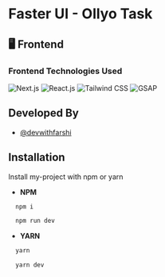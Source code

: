 # Faster UI - Ollyo Task

## 🖥️ **Frontend**

### **Frontend Technologies Used**

![Next.js](https://img.shields.io/badge/Next.js-0a0a0a?style=for-the-badge&logo=next.js&logoColor=white)
![React.js](https://img.shields.io/badge/React.js-61DAFB?style=for-the-badge&logo=react&logoColor=black)
![Tailwind CSS](https://img.shields.io/badge/Tailwind%20CSS-06B6D4?style=for-the-badge&logo=tailwindcss&logoColor=white)
![GSAP](https://img.shields.io/badge/GSAP-0CB827?style=for-the-badge&logo=shadcn&logoColor=white)

## Developed By

- [@devwithfarshi](https://www.github.com/devwithfarshi)

## Installation

Install my-project with npm or yarn

- **NPM**

```bash
  npm i
```

```bash
  npm run dev
```

- **YARN**

```bash
  yarn
```

```bash
  yarn dev
```
